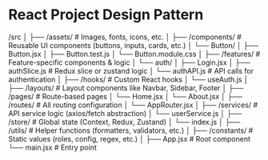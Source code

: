 # React Project Design Pattern

/src
│
├── /assets/            # Images, fonts, icons, etc.
│
├── /components/        # Reusable UI components (buttons, inputs, cards, etc.)
│   └── Button/
│       ├── Button.jsx
│       ├── Button.test.js
│       └── Button.module.css
│
├── /features/          # Feature-specific components & logic
│   └── auth/
│       ├── Login.jsx
│       ├── authSlice.js      # Redux slice or zustand logic
│       └── authAPI.js        # API calls for authentication
│
├── /hooks/             # Custom React hooks
│   └── useAuth.js
│
├── /layouts/           # Layout components like Navbar, Sidebar, Footer
│
├── /pages/             # Route-based pages
│   └── Home.jsx
│   └── About.jsx
│
├── /routes/            # All routing configuration
│   └── AppRouter.jsx
│
├── /services/          # API service logic (axios/fetch abstraction)
│   └── userService.js
│
├── /store/             # Global state (Context, Redux, Zustand)
│   └── index.js
│
├── /utils/             # Helper functions (formatters, validators, etc.)
│
├── /constants/         # Static values (roles, config, regex, etc.)
│
├── App.jsx             # Root component
└── main.jsx            # Entry point



